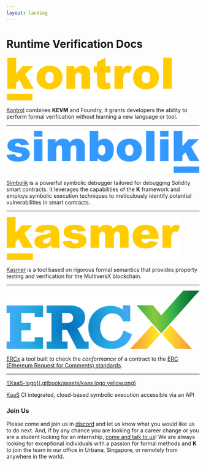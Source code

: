 ```yaml
---
layout: landing
---
```


# Runtime Verification Docs

[![kontrol-logo](<.gitbook/assets/kontrol logo yellow.png>)](https://docs.runtimeverification.com/kontrol/)

[Kontrol](https://app.gitbook.com/o/MwuC1PgHx91Qm96rVCnq/s/T2KVb4tqbNdAsPxsEyPQ/ "mention") combines **KEVM** and Foundry, it grants developers the ability to perform formal verification without learning a new language or tool.

***

[![simbolik-logo](<.gitbook/assets/simbolik logo blue.png>)](https://docs.runtimeverification.com/simbolik/)

[Simbolik](https://app.gitbook.com/o/MwuC1PgHx91Qm96rVCnq/s/zCOdqWv0fh3PWWZ9bxGg/ "mention") is a powerful symbolic debugger tailored for debugging Solidity smart contracts. It leverages the capabilities of the **K** framework and employs symbolic execution techniques to meticulously identify potential vulnerabilities in smart contracts.

***

[![kasmer-logo](<.gitbook/assets/kasmer logo yellow.png>)](https://docs.runtimeverification.com/kasmer/)

[Kasmer](https://app.gitbook.com/o/MwuC1PgHx91Qm96rVCnq/s/LNjJhIy8IvwZQiEZCgXW/ "mention") is a tool based on rigorous formal semantics that provides property testing and verification for the MultiversX blockchain.

***

[![ERCx-logo](.gitbook/assets/image.png)](https://docs.runtimeverification.com/ercx)

[ERCx](https://app.gitbook.com/o/MwuC1PgHx91Qm96rVCnq/s/ywbjiQ7KftDuGzYwEwOp/ "mention") a tool built to check the _conformance_ of a contract to the [ERC (Ethereum Request for Comments) standards](https://eips.ethereum.org/erc).

***

[![KaaS-logo](.gitbook/assets/kaas logo yellow.png)](https://docs.runtimeverification.com/kaas)

[KaaS](https://app.gitbook.com/o/MwuC1PgHx91Qm96rVCnq/s/uVN3ospSdbIsN8UHDZSg/overview/kaas "mention") CI integrated, cloud-based symbolic execution accessible via an API


### Join Us

Please come and join us in [discord](https://discord.com/invite/CurfmXNtbN) and let us know what you would like us to do next. And, if by any chance you are looking for a career change or you are a student looking for an internship, [come and talk to us](https://runtimeverification.com/careers)! We are always looking for exceptional individuals with a passion for formal methods and **K** to join the team in our office in Urbana, Singapore, or remotely from anywhere in the world.
